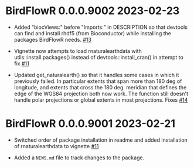 # BirdFlowR 0.0.0.9002  2023-02-23

* Added "biocViews:" before "Imports:" in DESCRIPTION so that devtools can find
and install rhdf5 (from Bioconductor) while installing the packages BirdFlowR 
needs. [#13](https://github.com/birdflow-science/BirdFlowR/issues/13) 

* Vignette now attempts to load rnaturalearthdata with utils::install.packages() 
instead of devtools::install_cran() in attempt to fix [#11](https://github.com/birdflow-science/BirdFlowR/issues/11) 

* Updated get_naturalearth() so that it handles some cases in which it previously
failed.  In particular extents that span more than 180 deg of longitude, and 
extents that cross the 180 deg. meridian that defines the edge of the WGS84 
projection both now work. The function still doesn't handle polar projections or
global extents in most projections. Fixes [#14](https://github.com/birdflow-science/BirdFlowR/issues/14) 

# BirdFlowR 0.0.0.9001   2023-02-21
* Switched order of package installation in readme and added installation of
rnaturalearthdata to vignette [#11](https://github.com/birdflow-science/BirdFlowR/issues/11) 

* Added a `NEWS.md` file to track changes to the package.
